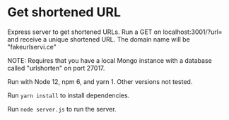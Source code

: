 # Get shortened URL

Express server to get shortened URLs. Run a GET on localhost:3001/?url=<your-url-to-shorten> and receive a unique shortened URL. The domain name will be "fakeurlservi.ce"

NOTE: Requires that you have a local Mongo instance with a database called "urlshorten" on port 27017.

Run with Node 12, npm 6, and yarn 1. Other versions not tested.

Run `yarn install` to install dependencies.

Run `node server.js` to run the server.
